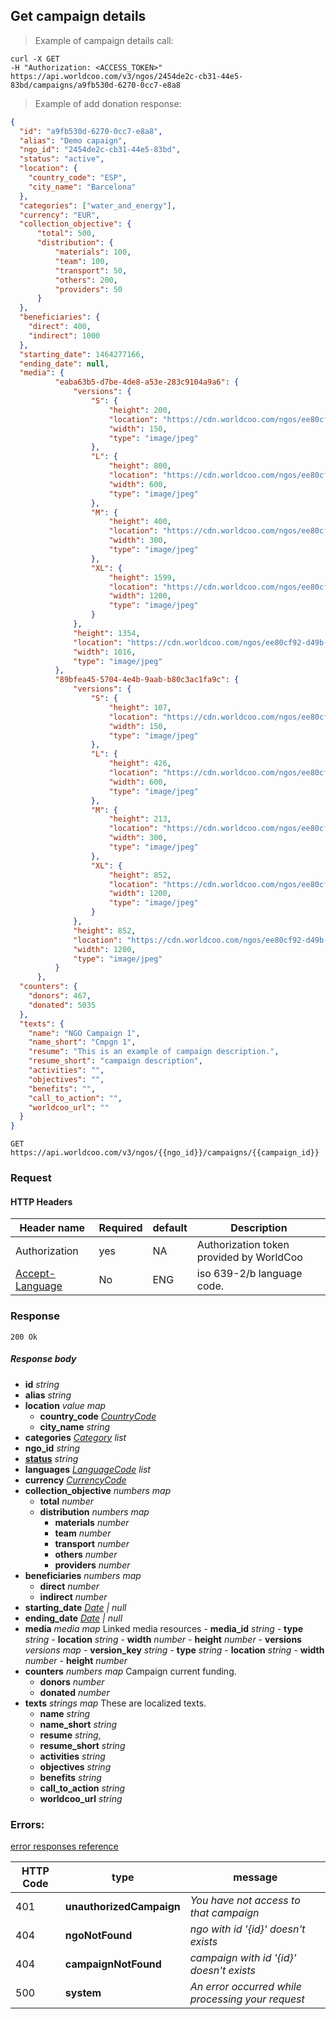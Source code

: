 ## Get campaign details

> Example of campaign details call:

```shell
curl -X GET
-H "Authorization: <ACCESS_TOKEN>"
https://api.worldcoo.com/v3/ngos/2454de2c-cb31-44e5-83bd/campaigns/a9fb530d-6270-0cc7-e8a8
```

> Example of add donation response:

```json
{
  "id": "a9fb530d-6270-0cc7-e8a8",
  "alias": "Demo capaign",
  "ngo_id": "2454de2c-cb31-44e5-83bd",
  "status": "active",
  "location": {
    "country_code": "ESP",
    "city_name": "Barcelona"
  },
  "categories": ["water_and_energy"],
  "currency": "EUR",
  "collection_objective": {
      "total": 500,
      "distribution": {
          "materials": 100,
          "team": 100,
          "transport": 50,
          "others": 200,
          "providers": 50
      }
  },
  "beneficiaries": {
    "direct": 400,
    "indirect": 1000
  },
  "starting_date": 1464277166,
  "ending_date": null,
  "media": {
          "eaba63b5-d7be-4de8-a53e-283c9104a9a6": {
              "versions": {
                  "S": {
                      "height": 200,
                      "location": "https://cdn.worldcoo.com/ngos/ee80cf92-d49b-4b7c-9949-9946750ec451/campaigns/f6425839-1e6f-4dd2-8d4d-593d61f5437f/media/eaba63b5-d7be-4de8-a53e-283c9104a9a6.1479739685956.S.jpg",
                      "width": 150,
                      "type": "image/jpeg"
                  },
                  "L": {
                      "height": 800,
                      "location": "https://cdn.worldcoo.com/ngos/ee80cf92-d49b-4b7c-9949-9946750ec451/campaigns/f6425839-1e6f-4dd2-8d4d-593d61f5437f/media/eaba63b5-d7be-4de8-a53e-283c9104a9a6.1479739685956.L.jpg",
                      "width": 600,
                      "type": "image/jpeg"
                  },
                  "M": {
                      "height": 400,
                      "location": "https://cdn.worldcoo.com/ngos/ee80cf92-d49b-4b7c-9949-9946750ec451/campaigns/f6425839-1e6f-4dd2-8d4d-593d61f5437f/media/eaba63b5-d7be-4de8-a53e-283c9104a9a6.1479739685956.M.jpg",
                      "width": 300,
                      "type": "image/jpeg"
                  },
                  "XL": {
                      "height": 1599,
                      "location": "https://cdn.worldcoo.com/ngos/ee80cf92-d49b-4b7c-9949-9946750ec451/campaigns/f6425839-1e6f-4dd2-8d4d-593d61f5437f/media/eaba63b5-d7be-4de8-a53e-283c9104a9a6.1479739685956.XL.jpg",
                      "width": 1200,
                      "type": "image/jpeg"
                  }
              },
              "height": 1354,
              "location": "https://cdn.worldcoo.com/ngos/ee80cf92-d49b-4b7c-9949-9946750ec451/campaigns/f6425839-1e6f-4dd2-8d4d-593d61f5437f/media/eaba63b5-d7be-4de8-a53e-283c9104a9a6.1479739685956.original.jpg",
              "width": 1016,
              "type": "image/jpeg"
          },
          "89bfea45-5704-4e4b-9aab-b80c3ac1fa9c": {
              "versions": {
                  "S": {
                      "height": 107,
                      "location": "https://cdn.worldcoo.com/ngos/ee80cf92-d49b-4b7c-9949-9946750ec451/campaigns/f6425839-1e6f-4dd2-8d4d-593d61f5437f/media/89bfea45-5704-4e4b-9aab-b80c3ac1fa9c.1479739676674.S.jpg",
                      "width": 150,
                      "type": "image/jpeg"
                  },
                  "L": {
                      "height": 426,
                      "location": "https://cdn.worldcoo.com/ngos/ee80cf92-d49b-4b7c-9949-9946750ec451/campaigns/f6425839-1e6f-4dd2-8d4d-593d61f5437f/media/89bfea45-5704-4e4b-9aab-b80c3ac1fa9c.1479739676674.L.jpg",
                      "width": 600,
                      "type": "image/jpeg"
                  },
                  "M": {
                      "height": 213,
                      "location": "https://cdn.worldcoo.com/ngos/ee80cf92-d49b-4b7c-9949-9946750ec451/campaigns/f6425839-1e6f-4dd2-8d4d-593d61f5437f/media/89bfea45-5704-4e4b-9aab-b80c3ac1fa9c.1479739676674.M.jpg",
                      "width": 300,
                      "type": "image/jpeg"
                  },
                  "XL": {
                      "height": 852,
                      "location": "https://cdn.worldcoo.com/ngos/ee80cf92-d49b-4b7c-9949-9946750ec451/campaigns/f6425839-1e6f-4dd2-8d4d-593d61f5437f/media/89bfea45-5704-4e4b-9aab-b80c3ac1fa9c.1479739676674.XL.jpg",
                      "width": 1200,
                      "type": "image/jpeg"
                  }
              },
              "height": 852,
              "location": "https://cdn.worldcoo.com/ngos/ee80cf92-d49b-4b7c-9949-9946750ec451/campaigns/f6425839-1e6f-4dd2-8d4d-593d61f5437f/media/89bfea45-5704-4e4b-9aab-b80c3ac1fa9c.1479739676674.original.jpg",
              "width": 1200,
              "type": "image/jpeg"
          }
      },
  "counters": {
    "donors": 467,
    "donated": 5035
  },
  "texts": {
    "name": "NGO Campaign 1",
    "name_short": "Cmpgn 1",
    "resume": "This is an example of campaign description.",
    "resume_short": "campaign description",
    "activities": "",
    "objectives": "",
    "benefits": "",
    "call_to_action": "",
    "worldcoo_url": ""
  }
}
```

`GET https://api.worldcoo.com/v3/ngos/{{ngo_id}}/campaigns/{{campaign_id}}`

### Request

#### HTTP Headers

Header name | Required | default | Description
---------- | ------- | ------- | -------
Authorization | yes | NA | Authorization token provided by WorldCoo
[Accept-Language](https://www.w3.org/Protocols/rfc2616/rfc2616-sec14.html#sec14.4) | No | ENG | iso 639-2/b language code.

### Response

`200 Ok`

##### Response body

- **id** *string*
- **alias** *string*
- **location** *value map*
  - **country_code** *[CountryCode](#country-standar)*
  - **city_name** *string*
- **categories** *[Category](#campaign-categories) list*
- **ngo_id** *string*
- **[status](#campaign-statuses)** *string*
- **languages** *[LanguageCode](#language-standar) list*
- **currency** *[CurrencyCode](#currency-standar)*
- **collection_objective** *numbers map*
  - **total** *number*
  - **distribution** *numbers map*
      - **materials** *number*
      - **team** *number*
      - **transport** *number*
      - **others** *number*
      - **providers** *number*
- **beneficiaries** *numbers map*
  - **direct** *number*
  - **indirect** *number*
- **starting_date** *[Date](#date-standar) | null*
- **ending_date** *[Date](#date-standar) | null*
- **media** *media map* Linked media resources
      - **media_id** *string*
          - **type** *string*
          - **location** *string*
          - **width** *number*
          - **height** *number*
          - **versions** *versions map*
            - **version_key** *string*
                - **type** *string*
                - **location** *string*
                - **width** *number*
                - **height** *number*
- **counters** *numbers map* Campaign current funding.
  - **donors** *number*
  - **donated** *number*
- **texts** *strings map* These are localized texts.
  - **name** *string*
  - **name_short** *string*
  - **resume** *string*,
  - **resume_short** *string*
  - **activities** *string*
  - **objectives** *string*
  - **benefits** *string*
  - **call_to_action** *string*
  - **worldcoo_url** *string*

### Errors:

[error responses reference](#errors)

HTTP Code | type | message
--------- | ---- | -------
401 | **unauthorizedCampaign** | *You have not access to that campaign*
404 | **ngoNotFound** | *ngo with id '{id}' doesn't exists*
404 | **campaignNotFound** | *campaign with id '{id}' doesn't exists*
500 | **system** | *An error occurred while processing your request*
